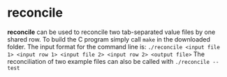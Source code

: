 # reconcile
**reconcile** can be used to reconcile two tab-separated value files by one shared row.
To build the C program simply call `make` in the downloaded folder.
The input format for the command line is:
`./reconcile <input file 1> <input row 1> <input file 2> <input row 2> <output file>`
The reconciliation of two example files can also be called with `./reconcile --test`
